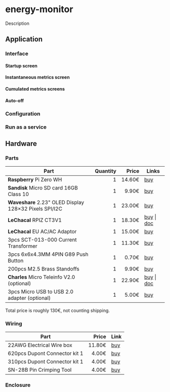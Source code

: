 # energy-monitor

Description

## Application

### Interface

#### Startup screen

#### Instantaneous metrics screen

#### Cumulated metrics screens

#### Auto-off

### Configuration

### Run as a service

## Hardware

### Parts

| Part | Quantity | Price | Links |
|-|-:|-:|-|
| **Raspberry** Pi Zero WH | 1 | 14.60€ | [buy](https://www.kubii.fr/cartes-raspberry-pi/2076-raspberry-pi-zero-wh-kubii-3272496009394.html) |
| **Sandisk** Micro SD card 16GB Class 10 | 1 | 9.90€ | [buy](https://www.kubii.fr/raspberry-pi-microbit/2587-carte-micro-sd-sandisk-16go-classe10-taux-de-transfert-80mb-kubii-619659161613.html) |
| **Waveshare** 2.23" OLED Display 128×32 Pixels SPI/I2C | 1 | 23.00€ | [buy](https://www.amazon.fr/dp/B07XDXZ74V) |
| **LeChacal** RPIZ CT3V1 | 1 | 18.30€ | [buy](http://lechacalshop.com/gb/internetofthing/63-rpizct3v1.html) \| [doc](http://lechacal.com/wiki/index.php/RPIZ_CT3V1) |
| **LeChacal** EU AC/AC Adaptor | 1 | 15.00€ | [buy](http://lechacalshop.com/gb/internetofthing/29-acac-adaptor-voltage-sensor-for-rpict-series.html) |
| 3pcs SCT-013-000 Current Transformer | 1 | 11.30€ | [buy](https://www.aliexpress.com/item/32708887594.html) |
| 3pcs 6x6x4.3MM 4PIN G89 Push Button |  1 | 0.70€ | [buy](https://www.aliexpress.com/item/32669948621.html) |
| 200pcs M2.5 Brass Standoffs | 1 | 9.90€ | [buy](https://www.amazon.fr/gp/product/B07QHZNZWD) |
| **Charles** Micro Teleinfo V2.0 (optional) | 1 | 22.90€ | [buy](https://www.tindie.com/products/hallard/micro-teleinfo-v20/) \| [doc](http://hallard.me/category/tinfo/) |
| 3pcs Micro USB to USB 2.0 adapter (optional) | 1 | 5.00€ | [buy](https://www.amazon.fr/gp/product/B00YOX4JU6) |


Total price is roughly 130€, not counting shipping.

### Wiring

| Part | Price | Link |
|-|-:|-|
| 22AWG Electrical Wire box | 11.80€ | [buy](https://www.aliexpress.com/item/32872439317.html) |
| 620pcs Dupont Connector kit 1 | 4.00€ | [buy](https://www.aliexpress.com/item/4000645340712.html) |
| 310pcs Dupont Connector kit 1 | 4.00€ | [buy](https://www.aliexpress.com/item/4000570942676.html) |
| SN-28B Pin Crimping Tool | 4.00€ | [buy](https://www.aliexpress.com/item/33048867532.html) |

### Enclosure
